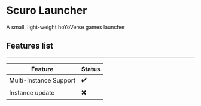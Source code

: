# Scuro Launcher

A small, light-weight hoYoVerse games launcher

## Features list

---

| Feature                | Status |
|------------------------|--------|
| Multi-Instance Support | ✔️     |
| Instance update        | ✖️     |